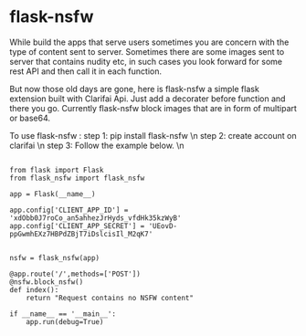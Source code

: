 # flask-nsfw
While build the apps that serve users sometimes you are concern with the type of content sent to server. 
Sometimes there are some images sent to server that contains nudity etc, in such cases you look forward for some rest API and then call it in each function.

But now those old days are gone, here is flask-nsfw a simple flask extension built with Clarifai Api. 
Just add a decorater before function and there you go.
Currently flask-nsfw block images that are in form of multipart or base64.

To use flask-nsfw : 
step 1: pip install flask-nsfw \n
step 2: create account on clarifai \n
step 3: Follow the example below. \n

```

from flask import Flask
from flask_nsfw import flask_nsfw

app = Flask(__name__)

app.config['CLIENT_APP_ID'] = 'xdObb0J7roCo_an5ahhezJrHyds_vfdHk35kzWyB'
app.config['CLIENT_APP_SECRET'] = 'UEovD-ppGwmhEXz7HBPdZBjT7iDslcisIl_M2qK7'


nsfw = flask_nsfw(app)

@app.route('/',methods=['POST'])
@nsfw.block_nsfw()
def index():
    return "Request contains no NSFW content"

if __name__ == '__main__':
    app.run(debug=True)


```

